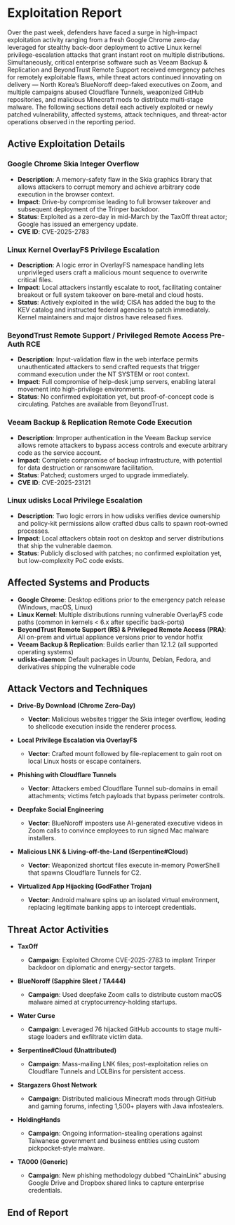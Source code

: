 # Exploitation Report

Over the past week, defenders have faced a surge in high-impact exploitation activity ranging from a fresh Google Chrome zero-day leveraged for stealthy back-door deployment to active Linux kernel privilege-escalation attacks that grant instant root on multiple distributions. Simultaneously, critical enterprise software such as Veeam Backup & Replication and BeyondTrust Remote Support received emergency patches for remotely exploitable flaws, while threat actors continued innovating on delivery — North Korea’s BlueNoroff deep-faked executives on Zoom, and multiple campaigns abused Cloudflare Tunnels, weaponized GitHub repositories, and malicious Minecraft mods to distribute multi-stage malware. The following sections detail each actively exploited or newly patched vulnerability, affected systems, attack techniques, and threat-actor operations observed in the reporting period.

## Active Exploitation Details

### Google Chrome Skia Integer Overflow
- **Description**: A memory-safety flaw in the Skia graphics library that allows attackers to corrupt memory and achieve arbitrary code execution in the browser context.  
- **Impact**: Drive-by compromise leading to full browser takeover and subsequent deployment of the Trinper backdoor.  
- **Status**: Exploited as a zero-day in mid-March by the TaxOff threat actor; Google has issued an emergency update.  
- **CVE ID**: CVE-2025-2783  

### Linux Kernel OverlayFS Privilege Escalation
- **Description**: A logic error in OverlayFS namespace handling lets unprivileged users craft a malicious mount sequence to overwrite critical files.  
- **Impact**: Local attackers instantly escalate to root, facilitating container breakout or full system takeover on bare-metal and cloud hosts.  
- **Status**: Actively exploited in the wild; CISA has added the bug to the KEV catalog and instructed federal agencies to patch immediately. Kernel maintainers and major distros have released fixes.  

### BeyondTrust Remote Support / Privileged Remote Access Pre-Auth RCE
- **Description**: Input-validation flaw in the web interface permits unauthenticated attackers to send crafted requests that trigger command execution under the NT SYSTEM or root context.  
- **Impact**: Full compromise of help-desk jump servers, enabling lateral movement into high-privilege environments.  
- **Status**: No confirmed exploitation yet, but proof-of-concept code is circulating. Patches are available from BeyondTrust.  

### Veeam Backup & Replication Remote Code Execution
- **Description**: Improper authentication in the Veeam Backup service allows remote attackers to bypass access controls and execute arbitrary code as the service account.  
- **Impact**: Complete compromise of backup infrastructure, with potential for data destruction or ransomware facilitation.  
- **Status**: Patched; customers urged to upgrade immediately.  
- **CVE ID**: CVE-2025-23121  

### Linux udisks Local Privilege Escalation
- **Description**: Two logic errors in how udisks verifies device ownership and policy-kit permissions allow crafted dbus calls to spawn root-owned processes.  
- **Impact**: Local attackers obtain root on desktop and server distributions that ship the vulnerable daemon.  
- **Status**: Publicly disclosed with patches; no confirmed exploitation yet, but low-complexity PoC code exists.  

## Affected Systems and Products

- **Google Chrome**: Desktop editions prior to the emergency patch release (Windows, macOS, Linux)  
- **Linux Kernel**: Multiple distributions running vulnerable OverlayFS code paths (common in kernels < 6.x after specific back-ports)  
- **BeyondTrust Remote Support (RS) & Privileged Remote Access (PRA)**: All on-prem and virtual appliance versions prior to vendor hotfix  
- **Veeam Backup & Replication**: Builds earlier than 12.1.2 (all supported operating systems)  
- **udisks-daemon**: Default packages in Ubuntu, Debian, Fedora, and derivatives shipping the vulnerable code  

## Attack Vectors and Techniques

- **Drive-By Download (Chrome Zero-Day)**  
  - **Vector**: Malicious websites trigger the Skia integer overflow, leading to shellcode execution inside the renderer process.  

- **Local Privilege Escalation via OverlayFS**  
  - **Vector**: Crafted mount followed by file-replacement to gain root on local Linux hosts or escape containers.  

- **Phishing with Cloudflare Tunnels**  
  - **Vector**: Attackers embed Cloudflare Tunnel sub-domains in email attachments; victims fetch payloads that bypass perimeter controls.  

- **Deepfake Social Engineering**  
  - **Vector**: BlueNoroff imposters use AI-generated executive videos in Zoom calls to convince employees to run signed Mac malware installers.  

- **Malicious LNK & Living-off-the-Land (Serpentine#Cloud)**  
  - **Vector**: Weaponized shortcut files execute in-memory PowerShell that spawns Cloudflare Tunnels for C2.  

- **Virtualized App Hijacking (GodFather Trojan)**  
  - **Vector**: Android malware spins up an isolated virtual environment, replacing legitimate banking apps to intercept credentials.  

## Threat Actor Activities

- **TaxOff**  
  - **Campaign**: Exploited Chrome CVE-2025-2783 to implant Trinper backdoor on diplomatic and energy-sector targets.  

- **BlueNoroff (Sapphire Sleet / TA444)**  
  - **Campaign**: Used deepfake Zoom calls to distribute custom macOS malware aimed at cryptocurrency-holding startups.  

- **Water Curse**  
  - **Campaign**: Leveraged 76 hijacked GitHub accounts to stage multi-stage loaders and exfiltrate victim data.  

- **Serpentine#Cloud (Unattributed)**  
  - **Campaign**: Mass-mailing LNK files; post-exploitation relies on Cloudflare Tunnels and LOLBins for persistent access.  

- **Stargazers Ghost Network**  
  - **Campaign**: Distributed malicious Minecraft mods through GitHub and gaming forums, infecting 1,500+ players with Java infostealers.  

- **HoldingHands**  
  - **Campaign**: Ongoing information-stealing operations against Taiwanese government and business entities using custom pickpocket-style malware.  

- **TA000 (Generic)**  
  - **Campaign**: New phishing methodology dubbed “ChainLink” abusing Google Drive and Dropbox shared links to capture enterprise credentials.  

## End of Report